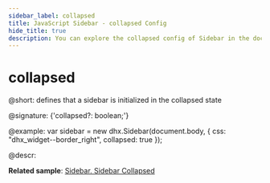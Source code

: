 ```yaml
---
sidebar_label: collapsed
title: JavaScript Sidebar - collapsed Config 
hide_title: true
description: You can explore the collapsed config of Sidebar in the documentation of the DHTMLX JavaScript UI library. Browse developer guides and API reference, try out code examples and live demos, and download a free 30-day evaluation version of DHTMLX Suite 7.
---
```

 
# collapsed

@short: defines that a sidebar is initialized in the collapsed state

@signature: {'collapsed?: boolean;'}

@example:
var sidebar = new dhx.Sidebar(document.body, {
    css: "dhx_widget--border_right",
    collapsed: true
});

@descr:

**Related sample**: [Sidebar. Sidebar Collapsed](https://snippet.dhtmlx.com/bkh54ir7)